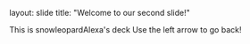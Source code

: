 layout: slide
title: "Welcome to our second slide!"

This is snowleopardAlexa's deck
Use the left arrow to go back!

